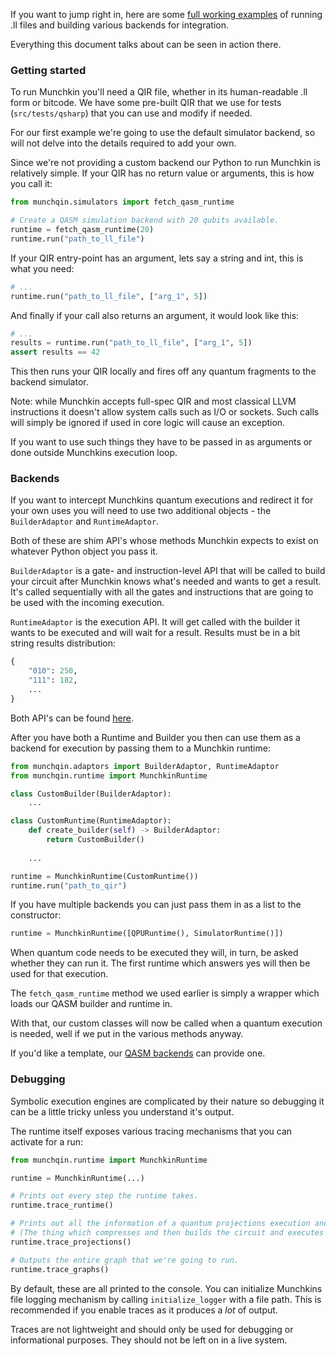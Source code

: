 If you want to jump right in, here are some [full working examples](https://github.com/oqc-community/munchkin/blob/develop/docs/examples.py)
of running .ll files and building various backends for integration.

Everything this document talks about can be seen in action there.

### Getting started

To run Munchkin you'll need a QIR file, whether in its human-readable .ll form or bitcode. 
We have some pre-built QIR that we use for tests (`src/tests/qsharp`) that you can use and modify if needed.

For our first example we're going to use the default simulator backend, so will not delve into the details required to add your own.

Since we're not providing a custom backend our Python to run Munchkin is relatively simple. 
If your QIR has no return value or arguments, this is how you call it:
```python
from munchqin.simulators import fetch_qasm_runtime

# Create a QASM simulation backend with 20 qubits available.
runtime = fetch_qasm_runtime(20)
runtime.run("path_to_ll_file")
```

If your QIR entry-point has an argument, lets say a string and int, this is what you need:
```python
# ...
runtime.run("path_to_ll_file", ["arg_1", 5])
```

And finally if your call also returns an argument, it would look like this:
```python
# ...
results = runtime.run("path_to_ll_file", ["arg_1", 5])
assert results == 42
```

This then runs your QIR locally and fires off any quantum fragments to the backend simulator.

Note: while Munchkin accepts full-spec QIR and most classical LLVM instructions it doesn't allow system calls such as I/O or sockets.
Such calls will simply be ignored if used in core logic will cause an exception.

If you want to use such things they have to be passed in as arguments or done outside Munchkins execution loop.

### Backends

If you want to intercept Munchkins quantum executions and redirect it for your own uses you will need to use two additional objects - the `BuilderAdaptor` and `RuntimeAdaptor`.

Both of these are shim API's whose methods Munchkin expects to exist on whatever Python object you pass it.

`BuilderAdaptor` is a gate- and instruction-level API that will be called to build your circuit after Munchkin knows what's needed and wants to get a result.
It's called sequentially with all the gates and instructions that are going to be used with the incoming execution.

`RuntimeAdaptor` is the execution API. It will get called with the builder it wants to be executed and will wait for a result. Results must be in a bit string results distribution:

```python
{
    "010": 250,
    "111": 182,
    ...
}
```

Both API's can be found [here](https://github.com/oqc-community/munchkin/blob/develop/src/munchkin/munchqin/adaptors.py).

After you have both a Runtime and Builder you then can use them as a backend for execution by passing them to a Munchkin runtime:
```python
from munchqin.adaptors import BuilderAdaptor, RuntimeAdaptor
from munchqin.runtime import MunchkinRuntime

class CustomBuilder(BuilderAdaptor):
    ...

class CustomRuntime(RuntimeAdaptor):
    def create_builder(self) -> BuilderAdaptor:
        return CustomBuilder()
    
    ...

runtime = MunchkinRuntime(CustomRuntime())
runtime.run("path_to_qir")
```

If you have multiple backends you can just pass them in as a list to the constructor:
```python
runtime = MunchkinRuntime([QPURuntime(), SimulatorRuntime()])
```
When quantum code needs to be executed they will, in turn, be asked whether they can run it. 
The first runtime which answers yes will then be used for that execution.

The `fetch_qasm_runtime` method we used earlier is simply a wrapper which loads our QASM builder and runtime in.

With that, our custom classes will now be called when a quantum execution is needed, well if we put in the various methods anyway.

If you'd like a template, our [QASM backends](https://github.com/oqc-community/munchkin/blob/develop/src/munchkin/munchqin/simulators.py) can provide one.

### Debugging

Symbolic execution engines are complicated by their nature so debugging it can be a little tricky unless you understand it's output.

The runtime itself exposes various tracing mechanisms that you can activate for a run:
```python
from munchqin.runtime import MunchkinRuntime

runtime = MunchkinRuntime(...)

# Prints out every step the runtime takes.
runtime.trace_runtime()

# Prints out all the information of a quantum projections execution and analysis.
# (The thing which compresses and then builds the circuit and executes it via the Python objects)
runtime.trace_projections()

# Outputs the entire graph that we're going to run.
runtime.trace_graphs()
```

By default, these are all printed to the console. You can initialize Munchkins file logging mechanism by calling `initialize_logger` with a file path.
This is recommended if you enable traces as it produces a _lot_ of output. 

Traces are not lightweight and should only be used for debugging or informational purposes. 
They should not be left on in a live system.
